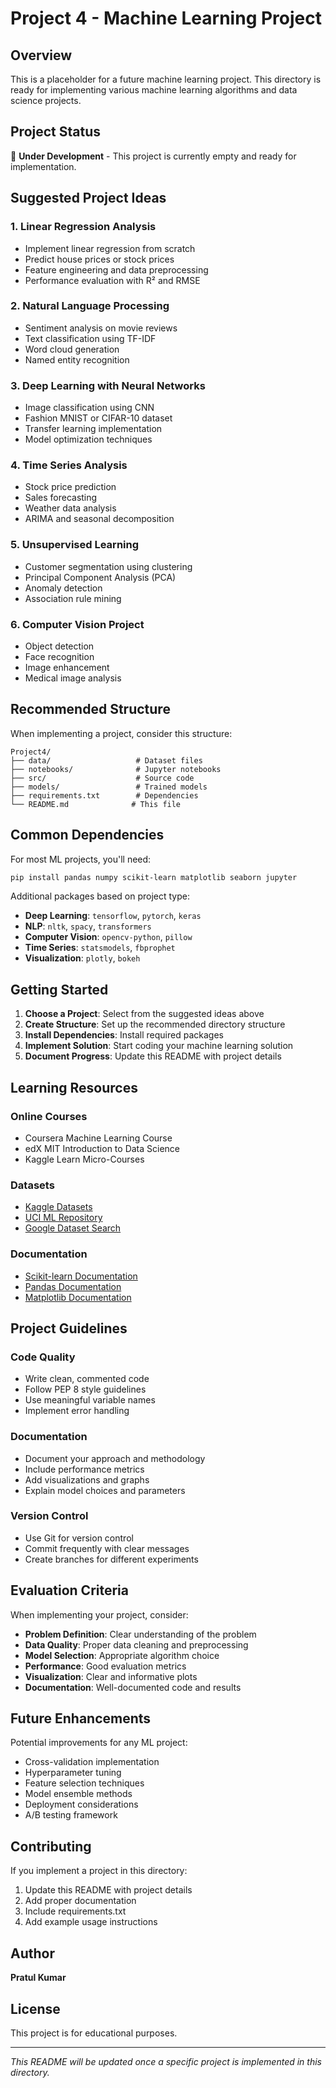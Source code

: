 # Project 4 - Machine Learning Project

## Overview
This is a placeholder for a future machine learning project. This directory is ready for implementing various machine learning algorithms and data science projects.

## Project Status
🚧 **Under Development** - This project is currently empty and ready for implementation.

## Suggested Project Ideas

### 1. **Linear Regression Analysis**
- Implement linear regression from scratch
- Predict house prices or stock prices
- Feature engineering and data preprocessing
- Performance evaluation with R² and RMSE

### 2. **Natural Language Processing**
- Sentiment analysis on movie reviews
- Text classification using TF-IDF
- Word cloud generation
- Named entity recognition

### 3. **Deep Learning with Neural Networks**
- Image classification using CNN
- Fashion MNIST or CIFAR-10 dataset
- Transfer learning implementation
- Model optimization techniques

### 4. **Time Series Analysis**
- Stock price prediction
- Sales forecasting
- Weather data analysis
- ARIMA and seasonal decomposition

### 5. **Unsupervised Learning**
- Customer segmentation using clustering
- Principal Component Analysis (PCA)
- Anomaly detection
- Association rule mining

### 6. **Computer Vision Project**
- Object detection
- Face recognition
- Image enhancement
- Medical image analysis

## Recommended Structure
When implementing a project, consider this structure:

```
Project4/
├── data/                   # Dataset files
├── notebooks/              # Jupyter notebooks
├── src/                    # Source code
├── models/                 # Trained models
├── requirements.txt        # Dependencies
└── README.md              # This file
```

## Common Dependencies
For most ML projects, you'll need:

```bash
pip install pandas numpy scikit-learn matplotlib seaborn jupyter
```

Additional packages based on project type:
- **Deep Learning**: `tensorflow`, `pytorch`, `keras`
- **NLP**: `nltk`, `spacy`, `transformers`
- **Computer Vision**: `opencv-python`, `pillow`
- **Time Series**: `statsmodels`, `fbprophet`
- **Visualization**: `plotly`, `bokeh`

## Getting Started

1. **Choose a Project**: Select from the suggested ideas above
2. **Create Structure**: Set up the recommended directory structure
3. **Install Dependencies**: Install required packages
4. **Implement Solution**: Start coding your machine learning solution
5. **Document Progress**: Update this README with project details

## Learning Resources

### Online Courses
- Coursera Machine Learning Course
- edX MIT Introduction to Data Science
- Kaggle Learn Micro-Courses

### Datasets
- [Kaggle Datasets](https://www.kaggle.com/datasets)
- [UCI ML Repository](https://archive.ics.uci.edu/ml/)
- [Google Dataset Search](https://datasetsearch.research.google.com/)

### Documentation
- [Scikit-learn Documentation](https://scikit-learn.org/)
- [Pandas Documentation](https://pandas.pydata.org/)
- [Matplotlib Documentation](https://matplotlib.org/)

## Project Guidelines

### Code Quality
- Write clean, commented code
- Follow PEP 8 style guidelines
- Use meaningful variable names
- Implement error handling

### Documentation
- Document your approach and methodology
- Include performance metrics
- Add visualizations and graphs
- Explain model choices and parameters

### Version Control
- Use Git for version control
- Commit frequently with clear messages
- Create branches for different experiments

## Evaluation Criteria
When implementing your project, consider:
- **Problem Definition**: Clear understanding of the problem
- **Data Quality**: Proper data cleaning and preprocessing
- **Model Selection**: Appropriate algorithm choice
- **Performance**: Good evaluation metrics
- **Visualization**: Clear and informative plots
- **Documentation**: Well-documented code and results

## Future Enhancements
Potential improvements for any ML project:
- Cross-validation implementation
- Hyperparameter tuning
- Feature selection techniques
- Model ensemble methods
- Deployment considerations
- A/B testing framework

## Contributing
If you implement a project in this directory:
1. Update this README with project details
2. Add proper documentation
3. Include requirements.txt
4. Add example usage instructions

## Author
**Pratul Kumar**

## License
This project is for educational purposes.

---

*This README will be updated once a specific project is implemented in this directory.*
